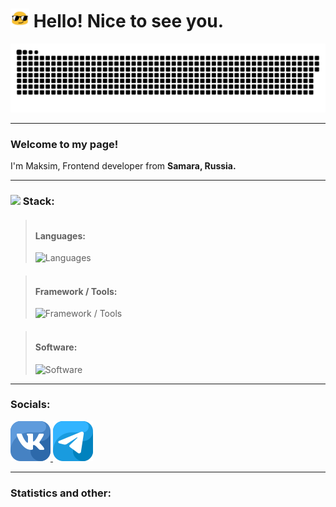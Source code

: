 <h1><img src="assets/sunglasses.gif" width=30></img> Hello! Nice to see you.</h1>

<p align="center">
 <img width="600" src="assets/github-snake.svg" alt="snake"/>
</p>

---

### <p>Welcome to my page!<br>

I'm Maksim, Frontend developer from <img src=""/><b>Samara, Russia.</b></p>

---

### <img src="https://media.giphy.com/media/WUlplcMpOCEmTGBtBW/giphy.gif" width=30> Stack:

> <h4><br>Languages:</h4>
> <img height="32" alt="Languages" src="https://skillicons.dev/icons?i=js,ts,html,css,py"/>

> <h4><br>Framework / Tools:</h4>
> <img height="32" alt="Framework / Tools" src="https://skillicons.dev/icons?i=react,nextjs,redux,tailwind,sass,webpack,git,gulp,babel,bootstrap"/>

> <h4><br>Software:</h4>
> <img height="32" alt="Software" src="https://skillicons.dev/icons?i=figma,ps,vscode,postman"/>

---

### Socials:

<div>

<a href="https://vk.com/id93661594" target="_blank">
    <img src="assets/vk.svg"></img>
</a>

<a href="https://t.me/MaxLvt" target="_blank">
    <img src="assets/tg.svg"></img>
</a>

</div>

---

### Statistics and other:
